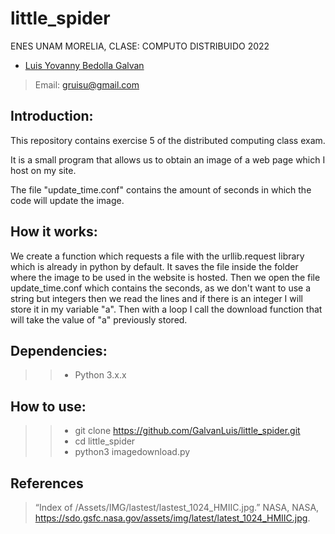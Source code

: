 # little_spider

ENES UNAM MORELIA, CLASE: COMPUTO DISTRIBUIDO 2022

- [Luis Yovanny Bedolla Galvan](https://github.com/GalvanLuis) 
> Email: gruisu@gmail.com

## Introduction:

This repository contains exercise 5 of the distributed computing class exam.

It is a small program that allows us to obtain an image of a web page which I host on my site.

The file "update_time.conf" contains the amount of seconds in which the code will update the image.

## How it works: 
We create a function which requests a file with the urllib.request library which is already in python by default.
It saves the file inside the folder where the image to be used in the website is hosted.
Then we open the file update_time.conf which contains the seconds, as we don't want to use a string but integers then we read the lines and if there is an integer I will store it in my variable "a".
Then with a loop I call the download function that will take the value of "a" previously stored.


## Dependencies:

>> - Python 3.x.x

## How to use:

>> - git clone https://github.com/GalvanLuis/little_spider.git
>> - cd little_spider
>> - python3 imagedownload.py

## References
> “Index of /Assets/IMG/lastest/lastest_1024_HMIIC.jpg.” NASA, NASA, https://sdo.gsfc.nasa.gov/assets/img/latest/latest_1024_HMIIC.jpg. 
